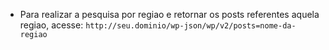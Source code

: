 - Para realizar a pesquisa por regiao e retornar os posts referentes aquela regiao, acesse:
`http://seu.dominio/wp-json/wp/v2/posts=nome-da-regiao`